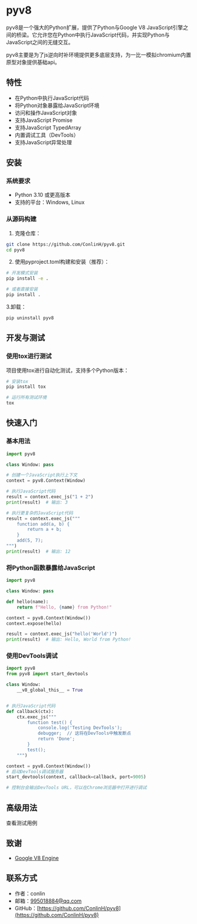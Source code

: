 # pyv8

pyv8是一个强大的Python扩展，提供了Python与Google V8 JavaScript引擎之间的桥梁。它允许您在Python中执行JavaScript代码，并实现Python与JavaScript之间的无缝交互。

pyv8主要是为了js逆向时补环境提供更多底层支持，为一比一模拟chromium内置原型对象提供基础api。

## 特性

- 在Python中执行JavaScript代码
- 将Python对象暴露给JavaScript环境
- 访问和操作JavaScript对象
- 支持JavaScript Promise
- 支持JavaScript TypedArray
- 内置调试工具（DevTools）
- 支持JavaScript异常处理

## 安装

### 系统要求

- Python 3.10 或更高版本
- 支持的平台：Windows, Linux

### 从源码构建

1. 克隆仓库：

```bash
git clone https://github.com/ConlinH/pyv8.git
cd pyv8
```

2. 使用pyproject.toml构建和安装（推荐）：

```bash
# 开发模式安装
pip install -e .

# 或者直接安装
pip install .
```

3.卸载：

```bash
pip uninstall pyv8
```

## 开发与测试

### 使用tox进行测试

项目使用tox进行自动化测试，支持多个Python版本：

```bash
# 安装tox
pip install tox

# 运行所有测试环境
tox

```

## 快速入门

### 基本用法

```python
import pyv8

class Window: pass

# 创建一个JavaScript执行上下文
context = pyv8.Context(Window)

# 执行JavaScript代码
result = context.exec_js("1 + 2")
print(result)  # 输出: 3

# 执行更复杂的JavaScript代码
result = context.exec_js("""
    function add(a, b) {
        return a + b;
    }
    add(5, 7);
""")
print(result)  # 输出: 12
```

### 将Python函数暴露给JavaScript

```python
import pyv8

class Window: pass

def hello(name):
    return f"Hello, {name} from Python!"

context = pyv8.Context(Window())
context.expose(hello)

result = context.exec_js("hello('World')")
print(result)  # 输出: Hello, World from Python!
```

### 使用DevTools调试

```python
import pyv8
from pyv8 import start_devtools

class Window:
    __v8_global_this__ = True


# 执行JavaScript代码
def callback(ctx):
    ctx.exec_js("""
        function test() {
            console.log('Testing DevTools');
            debugger;  // 这将在DevTools中触发断点
            return 'Done';
        }
        test();
    """)

context = pyv8.Context(Window())
# 启动DevTools调试服务器
start_devtools(context, callback=callback, port=9005)

# 控制台会输出DevTools URL，可以在Chrome浏览器中打开进行调试
```

## 高级用法

查看测试用例


## 致谢

- [Google V8 Engine](https://v8.dev/)

## 联系方式

- 作者：conlin
- 邮箱：995018884@qq.com
- GitHub：[https://github.com/ConlinH/pyv8](https://github.com/ConlinH/pyv8)
